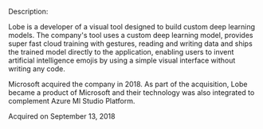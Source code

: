 Description:

Lobe is a developer of a visual tool designed to build custom deep learning models. The company's tool uses a custom deep learning model, provides super fast cloud training with gestures, reading and writing data and ships the trained model directly to the application, enabling users to invent artificial intelligence emojis by using a simple visual interface without writing any code.

Microsoft acquired the company in 2018. As part of the acquisition, Lobe became a product of Microsoft and their technology was also integrated to complement Azure Ml Studio Platform.

Acquired on September 13, 2018